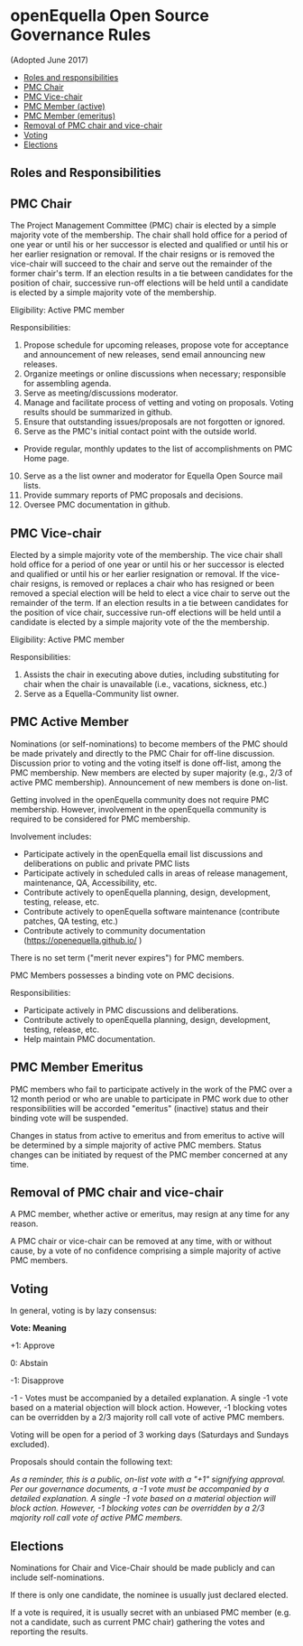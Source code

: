 # openEquella Open Source Governance Rules
(Adopted June 2017)


* [Roles and responsibilities](#roles-and-responsibilities) 
* [PMC Chair](#pmc-chair)
* [PMC Vice-chair](#pmc-vice-chair)
* [PMC Member (active)](#pmc-active-member)
* [PMC Member (emeritus)](#pmc-member-emeritus)
* [Removal of PMC chair and vice-chair](#removal-of-pmc-chair-and-vice-chair)
* [Voting](#voting)
* [Elections](#elections)

## Roles and Responsibilities

## PMC Chair

The Project Management Committee (PMC) chair is elected by a simple majority vote of the membership. The chair shall hold office for a period of one year or until his or her successor is elected and qualified or until his or her earlier resignation or removal.  If the chair resigns or is removed the vice-chair will succeed to the chair and serve out the remainder of the former chair's term.  If an election results in a tie between candidates for the position of chair, successive run-off elections will be held until a candidate is elected by a simple majority vote of the membership.

Eligibility:  Active PMC member

Responsibilities:
1.  Propose schedule for upcoming releases, propose vote for acceptance and announcement of new releases, send email announcing new releases.
2.  Organize meetings or online discussions when necessary; responsible for assembling agenda.
3.  Serve as meeting/discussions moderator.
4.  Manage and facilitate process of vetting and voting on proposals. Voting results should be summarized in github.
5.  Ensure that outstanding issues/proposals are not forgotten or ignored.
6.  Serve as the PMC's initial contact point with the outside world.
* Provide regular, monthly updates to the list of accomplishments on PMC Home page.
10.  Serve as a the list owner and moderator for Equella Open Source mail lists.
11.  Provide summary reports of PMC proposals and decisions.
12.  Oversee PMC documentation in github.

## PMC Vice-chair

Elected by a simple majority vote of the membership. The vice chair shall hold office for a period of one year or until his or her successor is elected and qualified or until his or her earlier resignation or removal.  If the vice-chair resigns, is removed or replaces a chair who has resigned or been removed a special election will be held to elect a vice chair to serve out the remainder of the term.  If an election results in a tie between candidates for the position of vice chair, successive run-off elections will be held until a candidate is elected by a simple majority vote of the the membership.

Eligibility:  Active PMC member

Responsibilities:
1.  Assists the chair in executing above duties, including substituting for chair when the chair is unavailable (i.e., vacations, sickness, etc.)
2.  Serve as a Equella-Community list owner.
 

## PMC Active Member
Nominations (or self-nominations) to become members of the PMC should be made privately and directly to the PMC Chair for off-line discussion. Discussion prior to voting and the voting itself is done off-list, among the PMC membership. New members are elected by super majority (e.g., 2/3 of active PMC membership).  Announcement of new members is done on-list.

Getting involved in the openEquella community does not require PMC membership. However, involvement in the openEquella community is required to be considered for PMC membership.

Involvement includes:
* Participate actively in the openEquella email list discussions and deliberations on public and private PMC lists
* Participate actively in scheduled calls in areas of release management, maintenance, QA, Accessibility, etc.
* Contribute actively to openEquella planning, design, development, testing, release, etc.
* Contribute actively to openEquella software maintenance (contribute patches, QA testing, etc.)
* Contribute actively to community documentation  (<https://openequella.github.io/> )

There is no set term ("merit never expires") for PMC members.

PMC Members possesses a binding vote on PMC decisions.

Responsibilities:
* Participate actively in PMC discussions and deliberations.
* Contribute actively to openEquella planning, design, development, testing, release, etc.
* Help maintain PMC documentation.

## PMC Member Emeritus
PMC members who fail to participate actively in the work of the PMC over a 12 month period or who are unable to participate in PMC work due to other responsibilities will be accorded "emeritus" (inactive) status and their binding vote will be suspended.

Changes in status from active to emeritus and from emeritus to active will be determined by a simple majority of active PMC members. Status changes can be initiated by request of the PMC member concerned at any time.

## Removal of PMC chair and vice-chair
A PMC member, whether active or emeritus, may resign at any time for any reason.

A PMC chair or vice-chair can be removed at any time, with or without cause, by a vote of no confidence comprising a simple majority of active PMC members.


## Voting
In general, voting is by lazy consensus:

**Vote: Meaning**

+1: Approve

 0: Abstain

-1: Disapprove

-1 - Votes must be accompanied by a detailed explanation. A single -1 vote based on a material objection will block action. However, -1 blocking votes can be overridden by a 2/3 majority roll call vote of active PMC members.

Voting will be open for a period of 3 working days (Saturdays and Sundays excluded).

Proposals should contain the following text:

*As a reminder, this is a public, on-list vote with a "+1" signifying approval. Per our governance documents, a -1 vote must be accompanied by a detailed explanation. A single -1 vote based on a material objection will block action. However, -1 blocking votes can be overridden by a 2/3 majority roll call vote of active PMC members.*

## Elections
Nominations for Chair and Vice-Chair should be made publicly and can include self-nominations.

If there is only one candidate, the nominee is usually just declared elected.

If a vote is required, it is usually secret with an unbiased PMC member (e.g. not a candidate, such as current PMC chair) gathering the votes and reporting the results.
